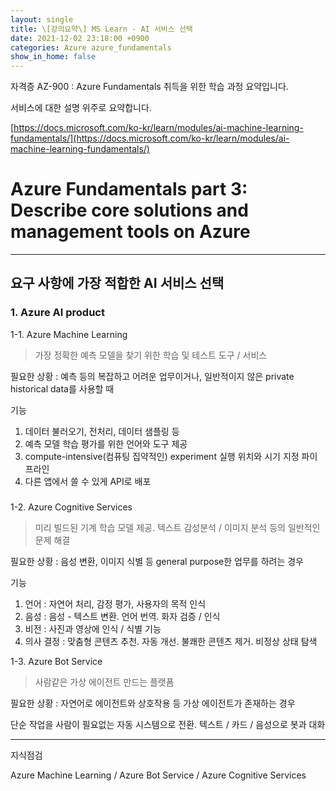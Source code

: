 ```yaml
---
layout: single
title: \[강의요약\] MS Learn - AI 서비스 선택
date: 2021-12-02 23:18:00 +0900
categories: Azure azure_fundamentals
show_in_home: false
---
```


자격증 AZ-900 : Azure Fundamentals 취득을 위한 학습 과정 요약입니다.

서비스에 대한 설명 위주로 요약합니다.

[https://docs.microsoft.com/ko-kr/learn/modules/ai-machine-learning-fundamentals/](https://docs.microsoft.com/ko-kr/learn/modules/ai-machine-learning-fundamentals/)

# Azure Fundamentals part 3: Describe core solutions and management tools on Azure

---

## 요구 사항에 가장 적합한 AI 서비스 선택

### 1. Azure AI product

1-1. Azure Machine Learning

> 가장 정확한 예측 모델을 찾기 위한 학습 및 테스트 도구 / 서비스

필요한 상황 : 예측 등의 복잡하고 어려운 업무이거나, 일반적이지 않은 private historical data를 사용할 때

기능

1. 데이터 불러오기, 전처리, 데이터 샘플링 등
2. 예측 모델 학습 평가를 위한 언어와 도구 제공
3. compute-intensive(컴퓨팅 집약적인) experiment 실행 위치와 시기 지정 파이프라인
4. 다른 앱에서 쓸 수 있게 API로 배포

##### 

1-2. Azure Cognitive Services

> 미리 빌드된 기계 학습 모델 제공. 텍스트 감성분석 / 이미지 분석 등의 일반적인 문제 해결

필요한 상황 : 음성 변환, 이미지 식별 등 general purpose한 업무를 하려는 경우

기능

1. 언어 : 자연어 처리, 감정 평가, 사용자의 목적 인식
2. 음성 : 음성 - 텍스트 변환. 언어 번역. 화자 검증 / 인식
3. 비전 : 사진과 영상에 인식 / 식별 기능
4. 의사 결정 : 맞춤형 콘텐츠 추천. 자동 개선. 불쾌한 콘텐츠 제거. 비정상 상태 탐색



1-3. Azure Bot Service

> 사람같은 가상 에이전트 만드는 플랫폼

필요한 상황 : 자연어로 에이전트와 상호작용 등 가상 에이전트가 존재하는 경우

단순 작업을 사람이 필요없는 자동 시스템으로 전환. 텍스트 / 카드 / 음성으로 봇과 대화

----

지식점검

Azure Machine Learning / Azure Bot Service / Azure Cognitive Services